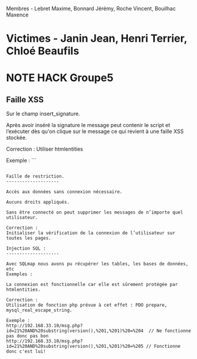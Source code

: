 Membres - Lebret Maxime, Bonnard Jérémy, Roche Vincent, Bouilhac Maxence

Victimes - Janin Jean, Henri Terrier, Chloé Beaufils 
===================
NOTE HACK Groupe5
===================

Faille XSS
--------------------

Sur le champ insert_signature.

Après avoir inséré la signature le message peut contenir le script et l’exécuter dès qu'on clique sur le message ce qui revient à une faille XSS stockée.

Correction :
Utiliser htmlentities

Exemple : ```
<script>document.cookie</script>
```

Faille de restriction.
--------------------

Accès aux données sans connexion nécessaire.

Aucuns droits appliqués.

Sans être connecté on peut supprimer les messages de n’importe quel utilisateur.

Correction :
Initialiser la vérification de la connexion de l’utilisateur sur toutes les pages.

Injection SQL :
--------------------

Avec SQLmap nous avons pu récupérer les tables, les bases de données, etc 
Exemples :

La connexion est fonctionnelle car elle est sûrement protégée par htmlentities. 

Correction : 
Utilisation de fonction php prévue à cet effet : PDO prepare, mysql_real_escape_string.

Exemple :
http://192.168.33.10/msg.php?id=21%20AND%20substring(version(),%201,%201)%20=%204  // Ne fonctionne pas donc pas bon
http://192.168.33.10/msg.php?id=21%20AND%20substring(version(),%201,%201)%20=%205 // Fonctionne donc c'est lui!